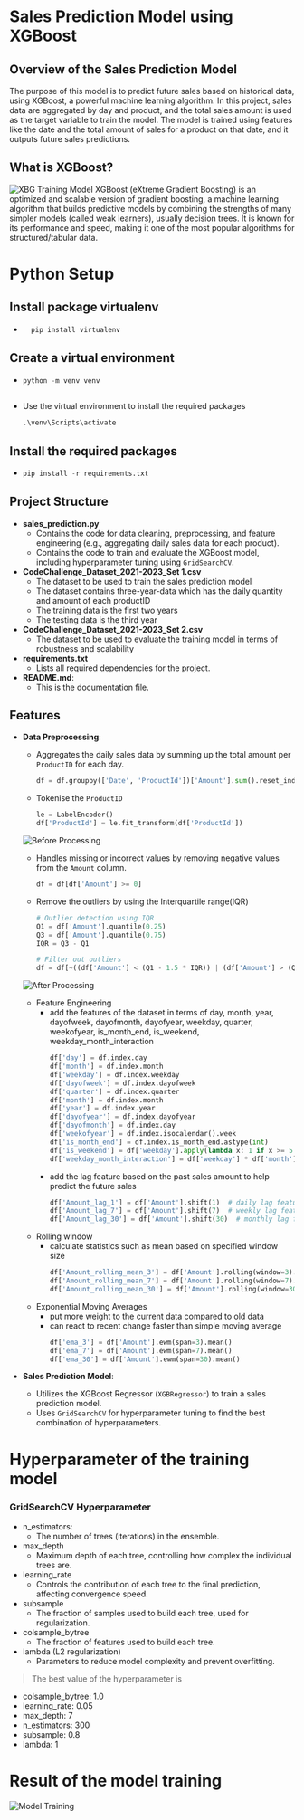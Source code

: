 # Sales Prediction Model using XGBoost

## Overview of the Sales Prediction Model
The purpose of this model is to predict future sales based on historical data, using XGBoost, a powerful machine learning algorithm. In this project, sales data are aggregated by day and product, and the total sales amount is used as the target variable to train the model. The model is trained using features like the date and the total amount of sales for a product on that date, and it outputs future sales predictions.

## What is XGBoost?
![XBG Training Model](https://miro.medium.com/v2/resize:fit:1000/0*zdmqFZ2nooBRedqC.png)
XGBoost (eXtreme Gradient Boosting) is an optimized and scalable version of gradient boosting, a machine learning algorithm that builds predictive models by combining the strengths of many simpler models (called weak learners), usually decision trees. It is known for its performance and speed, making it one of the most popular algorithms for structured/tabular data.

# Python Setup

## Install package virtualenv
- ```python
    pip install virtualenv

## Create a virtual environment
  - ```python
    python -m venv venv
  
  - Use the virtual environment to install the required packages
      ```python
      .\venv\Scripts\activate

## Install the required packages
  - ```python
    pip install -r requirements.txt

## Project Structure

- **sales_prediction.py**
  - Contains the code for data cleaning, preprocessing, and feature engineering (e.g., aggregating daily sales data for each product).
  - Contains the code to train and evaluate the XGBoost model, including hyperparameter tuning using `GridSearchCV`.
- **CodeChallenge_Dataset_2021-2023_Set 1.csv**
  - The dataset to be used to train the sales prediction model
  - The dataset contains three-year-data which has the daily quantity and amount of each productID
  - The training data is the first two years
  - The testing data is the third year
- **CodeChallenge_Dataset_2021-2023_Set 2.csv**
  - The dataset to be used to evaluate the training model in terms of robustness and scalability
- **requirements.txt**
  - Lists all required dependencies for the project.
- **README.md**:
  - This is the documentation file.

## Features

- **Data Preprocessing**: 
  - Aggregates the daily sales data by summing up the total amount per `ProductID` for each day.
    ```python
    df = df.groupby(['Date', 'ProductId'])['Amount'].sum().reset_index()
  - Tokenise the `ProductID`
    ``` python
    le = LabelEncoder()
    df['ProductId'] = le.fit_transform(df['ProductId'])
  ![Before Processing](/result/Set-1-before_processing.png)
  - Handles missing or incorrect values by removing negative values from the `Amount` column.
    ``` python
    df = df[df['Amount'] >= 0]
  - Remove the outliers by using the Interquartile range(IQR)
    ```python
    # Outlier detection using IQR
    Q1 = df['Amount'].quantile(0.25)
    Q3 = df['Amount'].quantile(0.75)
    IQR = Q3 - Q1

    # Filter out outliers
    df = df[~((df['Amount'] < (Q1 - 1.5 * IQR)) | (df['Amount'] > (Q3 + 1.5 * IQR)))]
  ![After Processing](/result/Set-1-after_processing.png)

  - Feature Engineering
    - add the features of the dataset in terms of day, month, year, dayofweek, dayofmonth, dayofyear, weekday, quarter, weekofyear, is_month_end, is_weekend, weekday_month_interaction
        ```python
        df['day'] = df.index.day
        df['month'] = df.index.month
        df['weekday'] = df.index.weekday
        df['dayofweek'] = df.index.dayofweek
        df['quarter'] = df.index.quarter
        df['month'] = df.index.month
        df['year'] = df.index.year
        df['dayofyear'] = df.index.dayofyear
        df['dayofmonth'] = df.index.day
        df['weekofyear'] = df.index.isocalendar().week
        df['is_month_end'] = df.index.is_month_end.astype(int)
        df['is_weekend'] = df['weekday'].apply(lambda x: 1 if x >= 5 else 0)
        df['weekday_month_interaction'] = df['weekday'] * df['month']
    - add the lag feature based on the past sales amount to help predict the future sales
        ```python
        df['Amount_lag_1'] = df['Amount'].shift(1)  # daily lag feature
        df['Amount_lag_7'] = df['Amount'].shift(7)  # weekly lag feature
        df['Amount_lag_30'] = df['Amount'].shift(30)  # monthly lag feature

  - Rolling window
    - calculate statistics such as mean based on specified window size
        ```python
        df['Amount_rolling_mean_3'] = df['Amount'].rolling(window=3).mean()
        df['Amount_rolling_mean_7'] = df['Amount'].rolling(window=7).mean()
        df['Amount_rolling_mean_30'] = df['Amount'].rolling(window=30).mean()

  - Exponential Moving Averages
    - put more weight to the current data compared to old data
    - can react to recent change faster than simple moving average
        ```python
        df['ema_3'] = df['Amount'].ewm(span=3).mean()
        df['ema_7'] = df['Amount'].ewm(span=7).mean()
        df['ema_30'] = df['Amount'].ewm(span=30).mean()
  
- **Sales Prediction Model**: 
  - Utilizes the XGBoost Regressor (`XGBRegressor`) to train a sales prediction model.
  - Uses `GridSearchCV` for hyperparameter tuning to find the best combination of hyperparameters.
  
# Hyperparameter of the training model
### GridSearchCV Hyperparameter
- n_estimators: 
  - The number of trees (iterations) in the ensemble.
- max_depth
  - Maximum depth of each tree, controlling how complex the individual trees are.
- learning_rate
  - Controls the contribution of each tree to the final prediction, affecting convergence speed.
- subsample
  - The fraction of samples used to build each tree, used for regularization.
- colsample_bytree
  - The fraction of features used to build each tree.
- lambda (L2 regularization)
  - Parameters to reduce model complexity and prevent overfitting.

> The best value of the hyperparameter is 
  - colsample_bytree: 1.0
  - learning_rate: 0.05
  - max_depth: 7
  - n_estimators: 300
  - subsample: 0.8
  - lambda: 1

# Result of the model training
![Model Training](/result/model_training.png)

